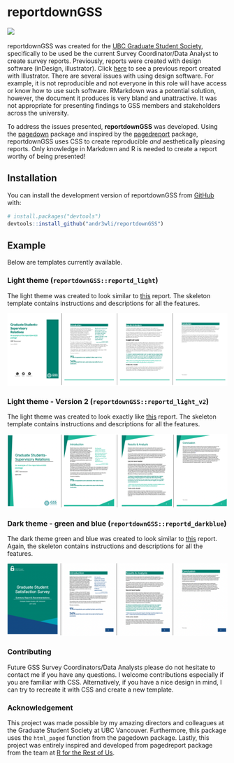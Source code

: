 
<!-- README.md is generated from README.Rmd. Please edit that file -->

# reportdownGSS

<!-- badges: start -->

![](https://img.shields.io/badge/andr3wli-reportdownGSS-brightgreen)
<!-- badges: end -->

reportdownGSS was created for the [UBC Graduate Student
Society](https://gss.ubc.ca), specifically to be used be the current
Survey Coordinator/Data Analyst to create survey reports. Previously,
reports were created with design software (inDesign, illustrator). Click
[here](https://gss.ubc.ca/wp-content/uploads/2019/10/GSS.SupervisoryRelationsReport2019-FINAL.pdf)
to see a previous report created with Illustrator. There are several
issues with using design software. For example, it is not reproducible
and not everyone in this role will have access or know how to use such
software. RMarkdown was a potential solution, however, the document it
produces is very bland and unattractive. It was not appropriate for
presenting findings to GSS members and stakeholders across the
university.

To address the issues presented, **reportdownGSS** was developed. Using
the [pagedown](https://github.com/rstudio/pagedown) package and inspired
by the [pagedreport](https://github.com/rfortherestofus/pagedreport)
package, reportdownGSS uses CSS to create reproducible *and*
aesthetically pleasing reports. Only knowledge in Markdown and R is
needed to create a report worthy of being presented!

## Installation

You can install the development version of reportdownGSS from
[GitHub](https://github.com/) with:

``` r
# install.packages("devtools")
devtools::install_github("andr3wli/reportdownGSS")
```

## Example

Below are templates currently available.

### Light theme (`reportdownGSS::reportd_light`)

The light theme was created to look similar to
[this](https://gss.ubc.ca/wp-content/uploads/2019/10/GSS.SupervisoryRelationsReport2019-FINAL.pdf)
report. The skeleton template contains instructions and descriptions for
all the features.

![Light theme example](man/figures/gss_light_example.png)

### Light theme - Version 2 (`reportdownGSS::reportd_light_v2`)

The light theme was created to look exactly like
[this](https://gss.ubc.ca/wp-content/uploads/2019/10/GSS.SupervisoryRelationsReport2019-FINAL.pdf)
report. The skeleton template contains instructions and descriptions for
all the features.

![Light theme V2 example](man/figures/gss_light_v2_example.png)

### Dark theme - green and blue (`reportdownGSS::reportd_darkblue`)

The dark theme green and blue was created to look similar to
[this](https://gss.ubc.ca/wp-content/uploads/2019/10/GSSStudentSurveySummary2018.pdf)
report. Again, the skeleton contains instructions and descriptions for
all the features.

![Light theme example](man/figures/gss_darkblue_example.png)

### Contributing

Future GSS Survey Coordinators/Data Analysts please do not hesitate to
contact me if you have any questions. I welcome contributions especially
if you are familiar with CSS. Alternatively, if you have a nice design
in mind, I can try to recreate it with CSS and create a new template.

### Acknowledgement

This project was made possible by my amazing directors and colleagues at
the Graduate Student Society at UBC Vancouver. Furthermore, this package
uses the `html_paged` function from the pagedown package. Lastly, this
project was entirely inspired and developed from pagedreport package
from the team at [R for the Rest of Us](https://rfortherestofus.com).
